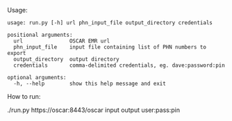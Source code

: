 Usage:

```
usage: run.py [-h] url phn_input_file output_directory credentials

positional arguments:
  url               OSCAR EMR url
  phn_input_file    input file containing list of PHN numbers to export
  output_directory  output directory
  credentials       comma-delimited credentials, eg. dave:password:pin

optional arguments:
  -h, --help        show this help message and exit
```

How to run:

./run.py https://oscar:8443/oscar input output user:pass:pin
